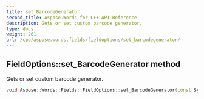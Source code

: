 ```yaml
---
title: set_BarcodeGenerator
second_title: Aspose.Words for C++ API Reference
description: Gets or set custom barcode generator.
type: docs
weight: 261
url: /cpp/aspose.words.fields/fieldoptions/set_barcodegenerator/
---
```

## FieldOptions::set_BarcodeGenerator method


Gets or set custom barcode generator.

```cpp
void Aspose::Words::Fields::FieldOptions::set_BarcodeGenerator(const System::SharedPtr<Aspose::Words::Fields::IBarcodeGenerator> &value)
```

